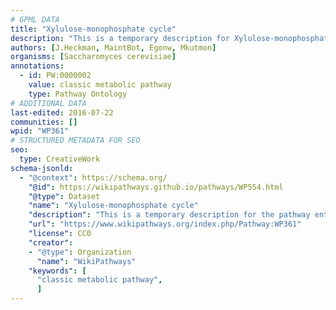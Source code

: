```yaml
---
# GPML DATA
title: "Xylulose-monophosphate cycle"
description: "This is a temporary description for Xylulose-monophosphate cycle"
authors: [J.Heckman, MaintBot, Egonw, Mkutmon]
organisms: [Saccharomyces cerevisiae]
annotations:
  - id: PW:0000002
    value: classic metabolic pathway
    type: Pathway Ontology
# ADDITIONAL DATA
last-edited: 2016-07-22
communities: []
wpid: "WP361"
# STRUCTURED METADATA FOR SEO
seo:
  type: CreativeWork
schema-jsonld:
  - "@context": https://schema.org/
    "@id": https://wikipathways.github.io/pathways/WP554.html
    "@type": Dataset
    "name": "Xylulose-monophosphate cycle"
    "description": "This is a temporary description for the pathway entitled: Xylulose-monophosphate cycle"
    "url": "https://www.wikipathways.org/index.php/Pathway:WP361"
    "license": CC0
    "creator":
    - "@type": Organization
      "name": "WikiPathways"
    "keywords": [
      "classic metabolic pathway",
      ]
---
```

